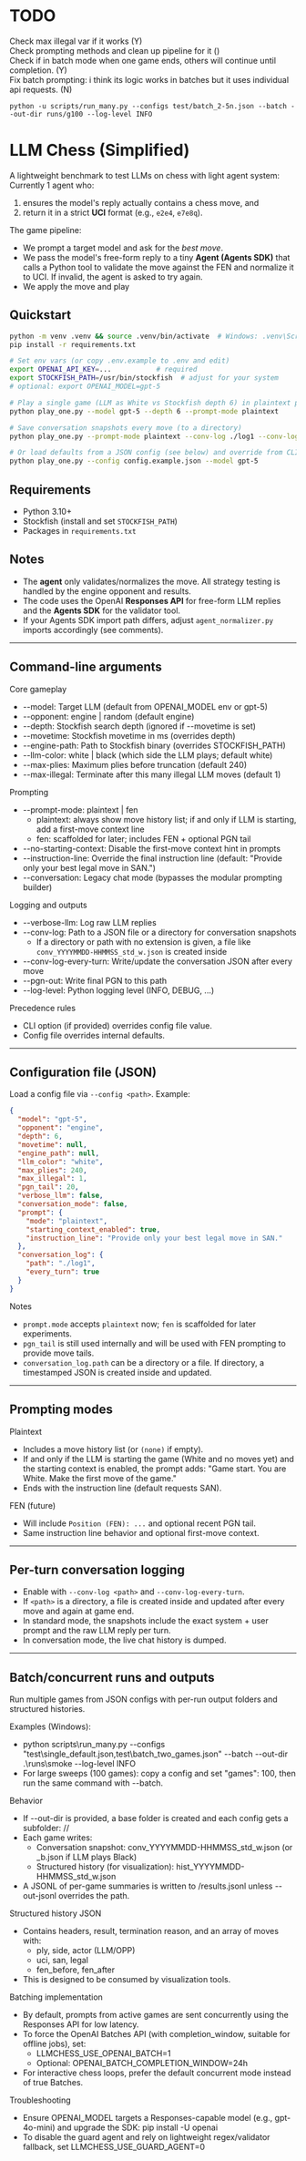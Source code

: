# TODO
Check max illegal var if it works (Y)  
Check prompting methods and clean up pipeline for it ()  
Check if in batch mode when one game ends, others will continue until completion. (Y)  
Fix batch prompting: i think its logic works in batches but it uses individual api requests. (N)  

`python -u scripts/run_many.py --configs test/batch_2-5n.json --batch --out-dir runs/g100 --log-level INFO`


# LLM Chess (Simplified)

A lightweight benchmark to test LLMs on chess with light agent system:  
Currently 1 agent who:  

1) ensures the model's reply actually contains a chess move, and
2) return it in a strict **UCI** format (e.g., `e2e4`, `e7e8q`).

The game pipeline:
- We prompt a target model and ask for the *best move*.
- We pass the model's free-form reply to a tiny **Agent (Agents SDK)** that calls a Python tool to validate the move
  against the FEN and normalize it to UCI. If invalid, the agent is asked to try again.
- We apply the move and play


## Quickstart

```bash
python -m venv .venv && source .venv/bin/activate  # Windows: .venv\Scripts\activate
pip install -r requirements.txt

# Set env vars (or copy .env.example to .env and edit)
export OPENAI_API_KEY=...           # required
export STOCKFISH_PATH=/usr/bin/stockfish  # adjust for your system
# optional: export OPENAI_MODEL=gpt-5

# Play a single game (LLM as White vs Stockfish depth 6) in plaintext prompting mode
python play_one.py --model gpt-5 --depth 6 --prompt-mode plaintext

# Save conversation snapshots every move (to a directory)
python play_one.py --prompt-mode plaintext --conv-log ./log1 --conv-log-every-turn

# Or load defaults from a JSON config (see below) and override from CLI
python play_one.py --config config.example.json --model gpt-5
```

## Requirements
- Python 3.10+
- Stockfish (install and set `STOCKFISH_PATH`)
- Packages in `requirements.txt`

## Notes
- The **agent** only validates/normalizes the move. All strategy testing is handled by the engine opponent and results.
- The code uses the OpenAI **Responses API** for free-form LLM replies and the **Agents SDK** for the validator tool.
- If your Agents SDK import path differs, adjust `agent_normalizer.py` imports accordingly (see comments).

---

## Command-line arguments

Core gameplay
- --model: Target LLM (default from OPENAI_MODEL env or gpt-5)
- --opponent: engine | random (default engine)
- --depth: Stockfish search depth (ignored if --movetime is set)
- --movetime: Stockfish movetime in ms (overrides depth)
- --engine-path: Path to Stockfish binary (overrides STOCKFISH_PATH)
- --llm-color: white | black (which side the LLM plays; default white)
- --max-plies: Maximum plies before truncation (default 240)
- --max-illegal: Terminate after this many illegal LLM moves (default 1)

Prompting
- --prompt-mode: plaintext | fen
  - plaintext: always show move history list; if and only if LLM is starting, add a first-move context line
  - fen: scaffolded for later; includes FEN + optional PGN tail
- --no-starting-context: Disable the first-move context hint in prompts
- --instruction-line: Override the final instruction line (default: "Provide only your best legal move in SAN.")
- --conversation: Legacy chat mode (bypasses the modular prompting builder)

Logging and outputs
- --verbose-llm: Log raw LLM replies
- --conv-log: Path to a JSON file or a directory for conversation snapshots
  - If a directory or path with no extension is given, a file like `conv_YYYYMMDD-HHMMSS_std_w.json` is created inside
- --conv-log-every-turn: Write/update the conversation JSON after every move
- --pgn-out: Write final PGN to this path
- --log-level: Python logging level (INFO, DEBUG, ...)

Precedence rules
- CLI option (if provided) overrides config file value.
- Config file overrides internal defaults.

---

## Configuration file (JSON)

Load a config file via `--config <path>`. Example:

```json
{
  "model": "gpt-5",
  "opponent": "engine",
  "depth": 6,
  "movetime": null,
  "engine_path": null,
  "llm_color": "white",
  "max_plies": 240,
  "max_illegal": 1,
  "pgn_tail": 20,
  "verbose_llm": false,
  "conversation_mode": false,
  "prompt": {
    "mode": "plaintext",
    "starting_context_enabled": true,
    "instruction_line": "Provide only your best legal move in SAN."
  },
  "conversation_log": {
    "path": "./log1",        
    "every_turn": true
  }
}
```

Notes
- `prompt.mode` accepts `plaintext` now; `fen` is scaffolded for later experiments.
- `pgn_tail` is still used internally and will be used with FEN prompting to provide move tails.
- `conversation_log.path` can be a directory or a file. If directory, a timestamped JSON is created inside and updated.

---

## Prompting modes

Plaintext
- Includes a move history list (or `(none)` if empty).
- If and only if the LLM is starting the game (White and no moves yet) and the starting context is enabled, the prompt adds: "Game start. You are White. Make the first move of the game."
- Ends with the instruction line (default requests SAN).

FEN (future)
- Will include `Position (FEN): ...` and optional recent PGN tail.
- Same instruction line behavior and optional first-move context.

---

## Per-turn conversation logging

- Enable with `--conv-log <path>` and `--conv-log-every-turn`.
- If `<path>` is a directory, a file is created inside and updated after every move and again at game end.
- In standard mode, the snapshots include the exact system + user prompt and the raw LLM reply per turn.
- In conversation mode, the live chat history is dumped.

---

## Batch/concurrent runs and outputs

Run multiple games from JSON configs with per-run output folders and structured histories.

Examples (Windows):
- python scripts\run_many.py --configs "test\single_default.json,test\batch_two_games.json" --batch --out-dir .\runs\smoke --log-level INFO
- For large sweeps (100 games): copy a config and set "games": 100, then run the same command with --batch.

Behavior
- If --out-dir is provided, a base folder is created and each config gets a subfolder: <out-dir>/<config-name-without-ext>/
- Each game writes:
  - Conversation snapshot: conv_YYYYMMDD-HHMMSS_std_w.json (or _b.json if LLM plays Black)
  - Structured history (for visualization): hist_YYYYMMDD-HHMMSS_std_w.json
- A JSONL of per-game summaries is written to <out-dir>/results.jsonl unless --out-jsonl overrides the path.

Structured history JSON
- Contains headers, result, termination reason, and an array of moves with:
  - ply, side, actor (LLM/OPP)
  - uci, san, legal
  - fen_before, fen_after
- This is designed to be consumed by visualization tools.

Batching implementation
- By default, prompts from active games are sent concurrently using the Responses API for low latency.
- To force the OpenAI Batches API (with completion_window, suitable for offline jobs), set:
  - LLMCHESS_USE_OPENAI_BATCH=1
  - Optional: OPENAI_BATCH_COMPLETION_WINDOW=24h
- For interactive chess loops, prefer the default concurrent mode instead of true Batches.

Troubleshooting
- Ensure OPENAI_MODEL targets a Responses-capable model (e.g., gpt-4o-mini) and upgrade the SDK: pip install -U openai
- To disable the guard agent and rely on lightweight regex/validator fallback, set LLMCHESS_USE_GUARD_AGENT=0
